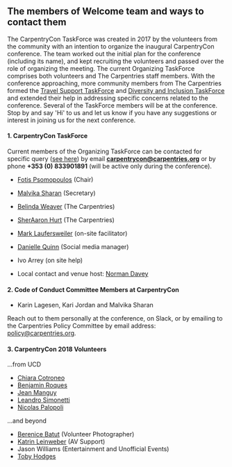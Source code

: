 ## The members of Welcome team and ways to contact them

The CarpentryCon TaskForce was created in 2017 by the volunteers from the community with an intention to organize the inaugural CarpentryCon conference. The team worked out the initial plan for the conference (including its name), and kept recruiting the volunteers and passed over the role of organizing the meeting. The current Organizing TaskForce comprises both volunteers and The Carpentries staff members. With the conference approaching, more community members from The Carpentries formed the [Travel Support TaskForce](https://github.com/carpentries/carpentrycon/blob/master/travel_support.md) and [Diversity and Inclusion TaskForce](https://github.com/carpentries/carpentrycon/blob/master/venue.md) and extended their help in addressing specific concerns related to the conference. Several of the TaskForce members will be at the conference. Stop by and say 'Hi' to us and let us know if you have any suggestions or interest in joining us for the next conference.

#### 1. CarpentryCon TaskForce

Current members of the Organizing TaskForce can be contacted for specific query ([see here](http://www.carpentrycon.org/#contact)) by email **carpentrycon@carpentries.org** or by phone **+353 (0) 833901891** (will be active only during the conference).

- [Fotis Psomopoulos](https://github.com/carpentries/carpentrycon/blob/master/ShortBio/TaskForce/FotisPsomopoulos-bio.md) (Chair)
- [Malvika Sharan](https://github.com/carpentries/carpentrycon/blob/master/ShortBio/TaskForce/MalvikaSharan-bio.md) (Secretary)
- [Belinda Weaver](https://github.com/carpentries/carpentrycon/blob/master/ShortBio/TaskForce/BelindaWeaver-bio.md) (The Carpentries)
- [SherAaron Hurt](https://github.com/carpentries/carpentrycon/blob/master/ShortBio/TaskForce/SherAaronHurt-bio.md) (The Carpentries)
- [Mark Laufersweiler](https://github.com/carpentries/carpentrycon/blob/master/ShortBio/TaskForce/MarkLaufersweiler-bio.md) (on-site facilitator)
- [Danielle Quinn](https://github.com/carpentries/carpentrycon/blob/master/ShortBio/TaskForce/DanielleQuinn-bio.md) (Social media manager)
- Ivo Arrey (on site help)

- Local contact and venue host: [Norman Davey](https://github.com/carpentries/carpentrycon/blob/master/ShortBio/LocalOrganizers/NormanDavey-bio.md)

#### 2. Code of Conduct Committee Members at CarpentryCon

- Karin Lagesen, Kari Jordan and Malvika Sharan

Reach out to them personally at the conference, on Slack, or by emailing to the Carpentries Policy Committee by email address: policy@carpentries.org.

#### 3. CarpentryCon 2018 Volunteers

...from UCD

- [Chiara Cotroneo](https://github.com/carpentries/carpentrycon/blob/master/ShortBio/volunteers/ChiaraCotroneo.md)
- [Benjamin Roques](https://github.com/carpentries/carpentrycon/blob/master/ShortBio/volunteers/BenjaminRoques.md)
- [Jean Manguy](https://github.com/carpentries/carpentrycon/blob/master/ShortBio/volunteers/JeanManguy.md)
- [Leandro Simonetti](https://github.com/carpentries/carpentrycon/blob/master/ShortBio/volunteers/LeandroSimonetti.md)
- [Nicolas Palopoli](https://github.com/carpentries/carpentrycon/blob/master/ShortBio/volunteers/NicolasPalopoli.md)

...and beyond

- [Berenice Batut](https://github.com/carpentries/carpentrycon/blob/master/ShortBio/SessionChairs/BereniceBatut-bio.md) (Volunteer Photographer)
- [Katrin Leinweber](https://github.com/carpentries/carpentrycon/blob/master/ShortBio/SessionChairs/KatrinLeinweber-bio.md) (AV Support)
- Jason Williams (Entertainment and Unofficial Events)
- [Toby Hodges](https://github.com/carpentries/carpentrycon/blob/master/ShortBio/SessionChairs/TobyHodges-bio.md)
